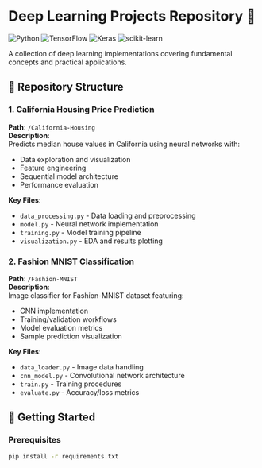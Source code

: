 # Deep Learning Projects Repository 🧠

![Python](https://img.shields.io/badge/Python-3.8%2B-blue)
![TensorFlow](https://img.shields.io/badge/TensorFlow-2.x-orange)
![Keras](https://img.shields.io/badge/Keras-API-yellow)
![scikit-learn](https://img.shields.io/badge/scikit--learn-1.0+-green)

A collection of deep learning implementations covering fundamental concepts and practical applications.

## 📂 Repository Structure

### 1. California Housing Price Prediction
**Path**: `/California-Housing`  
**Description**:  
Predicts median house values in California using neural networks with:
- Data exploration and visualization
- Feature engineering
- Sequential model architecture
- Performance evaluation

**Key Files**:
- `data_processing.py` - Data loading and preprocessing
- `model.py` - Neural network implementation
- `training.py` - Model training pipeline
- `visualization.py` - EDA and results plotting

### 2. Fashion MNIST Classification
**Path**: `/Fashion-MNIST`  
**Description**:  
Image classifier for Fashion-MNIST dataset featuring:
- CNN implementation
- Training/validation workflows
- Model evaluation metrics
- Sample prediction visualization

**Key Files**:
- `data_loader.py` - Image data handling
- `cnn_model.py` - Convolutional network architecture
- `train.py` - Training procedures
- `evaluate.py` - Accuracy/loss metrics

## 🚀 Getting Started

### Prerequisites
```bash
pip install -r requirements.txt

